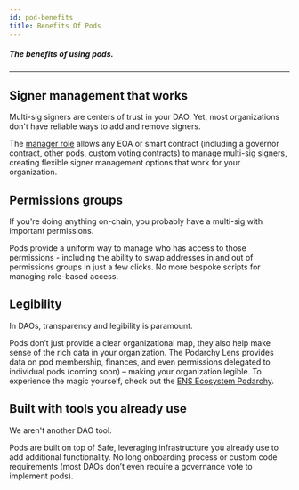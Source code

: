 ```yaml
---
id: pod-benefits
title: Benefits Of Pods
---
```


##### The benefits of using pods.

---
 
## Signer management that works
Multi-sig signers are centers of trust in your DAO. Yet, most organizations don't have reliable ways to add and remove signers.
 
The [manager role](pod-roles-and-membership#managers) allows any EOA or smart contract (including a governor contract, other pods, custom voting contracts) to manage multi-sig signers, creating flexible signer management options that work for your organization.
 
## Permissions groups
 
If you're doing anything on-chain, you probably have a multi-sig with important permissions.
 
Pods provide a uniform way to manage who has access to those permissions - including the ability to swap addresses in and out of permissions groups in just a few clicks. No more bespoke scripts for managing role-based access.
 
## Legibility
In DAOs, transparency and legibility is paramount.

Pods don’t just provide a clear organizational map, they also help make sense of the rich data in your organization. The Podarchy Lens provides data on pod membership, finances, and even permissions delegated to individual pods (coming soon) – making your organization legible. To experience the magic yourself, check out the [ENS Ecosystem Podarchy](https://pod.xyz/podarchy/ensdao).
 
## Built with tools you already use
We aren't another DAO tool.

Pods are built on top of Safe, leveraging infrastructure you already use to add additional functionality. No long onboarding process or custom code requirements (most DAOs don’t even require a governance vote to implement pods).